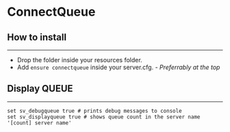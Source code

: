 # ConnectQueue

## How to install
---
- Drop the folder inside your resources folder.
- Add `ensure connectqueue` inside your server.cfg. - *Preferrably at the top*

## Display QUEUE
---
	set sv_debugqueue true # prints debug messages to console
	set sv_displayqueue true # shows queue count in the server name '[count] server name'
